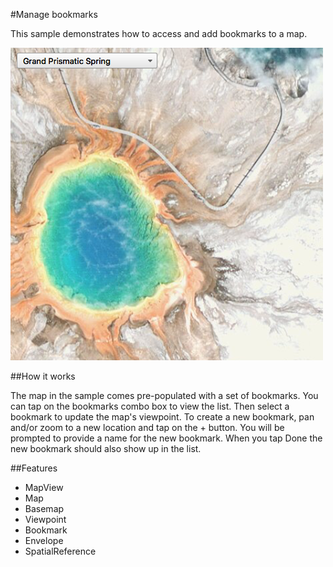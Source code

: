 #Manage bookmarks

This sample demonstrates how to access and add bookmarks to a map.

![](screenshot.png)

##How it works

The map in the sample comes pre-populated with a set of bookmarks. You can tap on the bookmarks combo box to view the list. Then select a bookmark to update the map's viewpoint. To create a new bookmark, pan and/or zoom to a new location and tap on the + button. You will be prompted to provide a name for the new bookmark. When you tap Done the new bookmark should also show up in the list.

##Features
- MapView
- Map
- Basemap
- Viewpoint
- Bookmark
- Envelope
- SpatialReference
